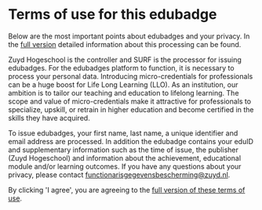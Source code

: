 # Terms of use for this edubadge

Below are the most important points about edubadges and your privacy. In the [full version](https://raw.githubusercontent.com/edubadges/privacy/master/zuyd-hogeschool/edubadges-nonformal-text-en.md) detailed information about this processing can be found.

Zuyd Hogeschool is the controller and SURF is the processor for issuing edubadges. For the edubadges platform to function, it is necessary to process your personal data. Introducing micro-credentials for professionals can be a huge boost for Life Long Learning (LLO). As an institution, our ambition is to tailor our teaching and education to lifelong learning. The scope and value of micro-credentials make it attractive for professionals to specialize, upskill, or retrain in higher education and become certified in the skills they have acquired.

To issue edubadges, your first name, last name, a unique identifier and email address are processed. In addition the edubadge contains your eduID and supplementary information such as the time of issue, the publisher (Zuyd Hogeschool) and information about the achievement, educational module and/or learning outcomes. If you have any questions about your privacy, please contact [functionarisgegevensbescherming@zuyd.nl](mailto:functionarisgegevensbescherming@zuyd.nl).

By clicking 'I agree', you are agreeing to the [full version of these terms of use](https://raw.githubusercontent.com/edubadges/privacy/master/zuyd-hogeschool/edubadges-nonformal-text-en.md).